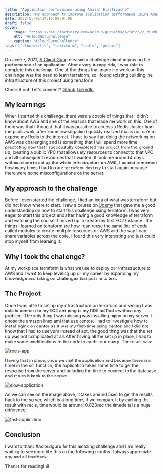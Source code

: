 ```yaml
---
title: "Application performance using Amazon Elasticache"
description: "My approach to improve application performance using Amazon Elasticache #CloudGuruChallenge"
date: 2022-05-01T14:10:09-04:00
draft: false
cover:
    image: "https://res.cloudinary.com/acloud-guru/image/fetch/c_thumb,f_auto,q_auto,w_1200/https://acg-wordpress-content-production.s3.us-west-2.amazonaws.com/app/uploads/2020/09/CloudGuruChallenge-min.jpg"
    alt: "#CloudGuruChallenge"
    caption: "#CloudGuruChallenge"
tags: ["cloudskills", "terraform", "redis", "python"]
---
```


On June 7, 2021, [A Cloud Guru](https://acloudguru.com) released a challenge about improving the performance of an application. After a very bumpy ride, I was able to complete this challenge. One of the things that made me work on this challenge was the need to learn terraform, so I found existing building the infrastructure of this project using terraform.

Check it out! Let's connect?
[Github](https://github.com/JoseAngel1196/elastic-cache-challenge) 
[LinkedIn](https://www.linkedin.com/in/jose-hidalgo-rosa/) 

## My learnings

When I started this challenge, there were a couple of things that I didn't know about AWS and one of the reasons that made me work on this. One of them was that I thought that it was possible to access a Redis cluster from the public web, after some investigation I quickly realized that is not safe to expose my Redis to the internet. I have to say that doing the networking on AWS was challenging and is something that I will spend more time practicting now that I successfully completed this project from the ground up, creating a public VPC that allows my resources to connect to that VPC and all subsequent resources that I wanted. It took me around 4 days without sleep to set up the whole infrastructure on AWS, I cannot remember how many times I had to run: `terraform destroy` to start again because there were some misconfigurations on the server.

## My approach to the challenge

Before I even started the challenge, I had an idea of what was terraform but did not know where to start. I saw a course on [Udemy](https://www.udemy.com/course/terraform-certified/) that gave me a good understanding on how to start this challenge using terraform. I was very eager to start this project and after having a good knowledge of terraform and watching the course, I moved up to create my first EC2 Instance. The things I learned on terraform are how I can reuse the same line of code called modules to create multiple resources on AWS and the way I can share variables across the code. I found this very interesting and just could stop myself from learning it.

## Why I took the challenge?

At my workplace terraform is what we use to deploy our infrastructure to AWS and I want to keep leveling up on my career by expanding my knowledge and taking on challenges that put me to test.

## The Project

Once I was able to set up my infrastructure on terraform and seeing I was able to connect to my EC2 and ping to my RDS ad Redis without any problem. The only thing I was missing was installing nginx on my server. I chose the amazon linux ami that use centos. I had to investigate how to install nginx on centos as it was my first-time using centos and I did not know that I had to use yum instead of apt, the good thing was that the set up was not complicated at all. After having all the set up in place, I had to make some modifications to the code to cache our query. The result was:

![redis-app](https://dev-to-uploads.s3.amazonaws.com/uploads/articles/9c9s0nvfu88k50w3fzwf.png)
 
Having that in place, once we visit the application and because there is a timer in the sql function, the application takes some time to get the response from the server and including the time to connect to the database and return it back to the server. 

![slow-application](https://dev-to-uploads.s3.amazonaws.com/uploads/articles/9fxksh3m5kkyhja3z9gp.png)

As we can see on the image above, it takes around 5sec to get the results back to the server, which is a long time, if we compare it by caching the result with redis, time would be around: 0.023sec the timedelta is a huge difference:

![fast-application](https://dev-to-uploads.s3.amazonaws.com/uploads/articles/uvb21wxpx7sssed5mb6p.png)

## Conclusion

I want to thank #acloudguru for this amazing challenge and I am really waiting to see more like this on the following months. I always appreciate any and all feedback.

Thanks for reading! 😀